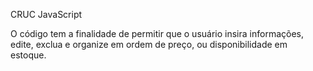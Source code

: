 CRUC JavaScript

O código tem a finalidade de permitir que o usuário insira informações, edite, exclua e organize em ordem de preço, ou disponibilidade em estoque.
